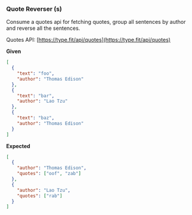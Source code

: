 ### Quote Reverser (s)

Consume a quotes api for fetching quotes, group all sentences by author and reverse all the sentences.

Quotes API: [https://type.fit/api/quotes](https://type.fit/api/quotes)

**Given**

```json
[
  {
    "text": "foo",
    "author": "Thomas Edison"
  },
  {
    "text": "bar",
    "author": "Lao Tzu"
  },
  {
    "text": "baz",
    "author": "Thomas Edison"
  }
]
```

**Expected**

```json
[
  {
    "author": "Thomas Edison",
    "quotes": ["oof", "zab"]
  },
  {
    "author": "Lao Tzu",
    "quotes": ["rab"]
  }
]
```